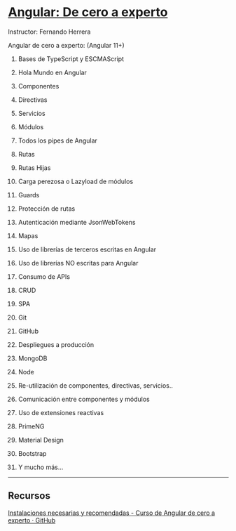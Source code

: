 # [Angular: De cero a experto](https://www.udemy.com/course-dashboard-redirect/?course_id=3662358)

Instructor: Fernando Herrera

Angular de cero a experto: (Angular 11+)



1. Bases de TypeScript y ESCMAScript

2. Hola Mundo en Angular

3. Componentes

4. Directivas

5. Servicios

6. Módulos

7. Todos los pipes de Angular

8. Rutas

9. Rutas Hijas

10. Carga perezosa o Lazyload de módulos

11. Guards

12. Protección de rutas

13. Autenticación mediante JsonWebTokens

14. Mapas

15. Uso de librerías de terceros escritas en Angular

16. Uso de librerías NO escritas para Angular

17. Consumo de APIs

18. CRUD

19. SPA

20. Git

21. GitHub

22. Despliegues a producción

23. MongoDB

24. Node

25. Re-utilización de componentes, directivas, servicios..

26. Comunicación entre componentes y módulos

27. Uso de extensiones reactivas

28. PrimeNG

29. Material Design

30. Bootstrap

31. Y mucho más...



---

## Recursos

[Instalaciones necesarias y recomendadas - Curso de Angular de cero a experto · GitHub](https://gist.github.com/Klerith/607dd6bb60b5a70bc5e4d9c81ef6501e)




